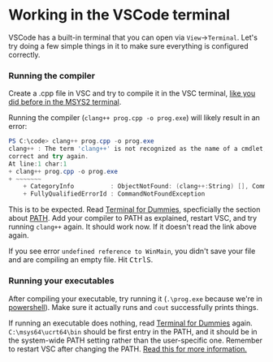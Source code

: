 # Working in the VSCode terminal

VSCode has a built-in terminal that you can open via `View`->`Terminal`. Let's try doing a few simple things in it to make sure everything is configured correctly.

### Running the compiler

Create a .cpp file in VSC and try to compile it in the VSC terminal, [like you did before in the MSYS2 terminal](/compiling_in_terminal.md).

Running the compiler (`clang++ prog.cpp -o prog.exe`) will likely result in an error:
```powershell
PS C:\code> clang++ prog.cpp -o prog.exe
clang++ : The term 'clang++' is not recognized as the name of a cmdlet, function, script file, or operable program. Check the spelling of the name, or if a path was included, verify that the path is
correct and try again.
At line:1 char:1
+ clang++ prog.cpp -o prog.exe
+ ~~~~~~~
    + CategoryInfo          : ObjectNotFound: (clang++:String) [], CommandNotFoundException
    + FullyQualifiedErrorId : CommandNotFoundException
```

This is to be expected. Read [Terminal for Dummies](/terminal_for_dummies.md), specficially the section about [PATH](/terminal_for_dummies.md#path). Add your compiler to PATH as explained, restart VSC, and try running `clang++` again. It should work now. If it doesn't read the link above again.

If you see error `undefined reference to WinMain`, you didn't save your file and are compiling an empty file. Hit <kbd>Ctrl</kbd><kbd>S</kbd>.

### Running your executables

After compiling your executable, try running it (`.\prog.exe` because we're in [powershell](/terminal_for_dummies.md#what-is-a-shell)). Make sure it actually runs and `cout` successfully prints things.

If running an executable does nothing, read [Terminal for Dummies](/terminal_for_dummies.md) again. `C:\msys64\ucrt64\bin` should be first entry in the PATH, and it should be in the system-wide PATH setting rather than the user-specific one. Remember to restart VSC after changing the PATH. [Read this for more information.](/debugging_dll_issues.md)
